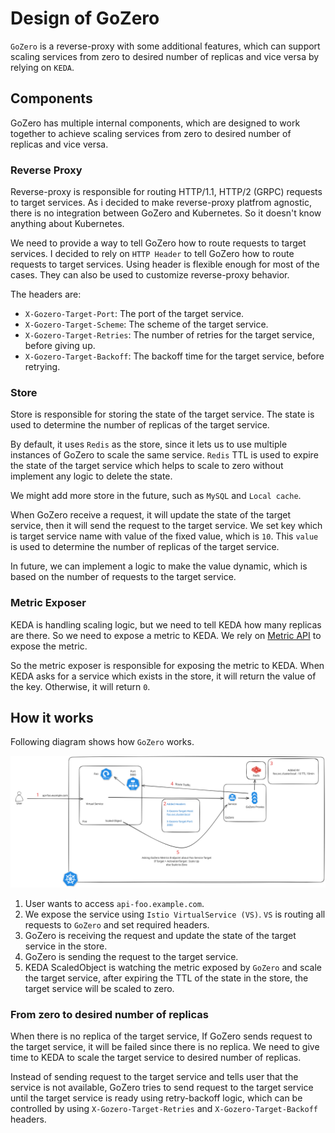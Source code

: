 # Design of GoZero

`GoZero` is a reverse-proxy with some additional features, which can support scaling services from zero to desired number of replicas and vice versa by relying on `KEDA`.

## Components

GoZero has multiple internal components, which are designed to work together to achieve scaling services from zero to desired number of replicas and vice versa.

### Reverse Proxy

Reverse-proxy is responsible for routing HTTP/1.1, HTTP/2 (GRPC) requests to target services. As i decided to make reverse-proxy platfrom agnostic, there is no integration between GoZero and Kubernetes. So it doesn't know anything about Kubernetes.

We need to provide a way to tell GoZero how to route requests to target services. I decided to rely on `HTTP Header` to tell GoZero how to route requests to target services. Using header is flexible enough for most of the cases. They can also be used to customize reverse-proxy behavior.

The headers are:

- `X-Gozero-Target-Port`: The port of the target service.
- `X-Gozero-Target-Scheme`: The scheme of the target service.
- `X-Gozero-Target-Retries`: The number of retries for the target service, before giving up.
- `X-Gozero-Target-Backoff`: The backoff time for the target service, before retrying.

### Store

Store is responsible for storing the state of the target service. The state is used to determine the number of replicas of the target service.

By default, it uses `Redis` as the store, since it lets us to use multiple instances of GoZero to scale the same service. `Redis` TTL is used to expire the state of the target service which helps to scale to zero without implement any logic to delete the state.

We might add more store in the future, such as `MySQL` and `Local cache`.

When GoZero receive a request, it will update the state of the target service, then it will send the request to the target service. We set key which is target service name with value of the fixed value, which is `10`. This `value` is used to determine the number of replicas of the target service.

In future, we can implement a logic to make the value dynamic, which is based on the number of requests to the target service.

### Metric Exposer

KEDA is handling scaling logic, but we need to tell KEDA how many replicas are there. So we need to expose a metric to KEDA. We rely on [Metric API](https://keda.sh/docs/2.12/scalers/metrics-api/) to expose the metric.

So the metric exposer is responsible for exposing the metric to KEDA. When KEDA asks for a service which exists in the store, it will return the value of the key. Otherwise, it will return `0`.

## How it works

Following diagram shows how `GoZero` works.

![GoZero](./resources/gozero-work.svg)

1. User wants to access `api-foo.example.com`.
2. We expose the service using `Istio VirtualService (VS)`. `VS` is routing all requests to `GoZero` and set required headers.
3. GoZero is receiving the request and update the state of the target service in the store.
4. GoZero is sending the request to the target service.
5. KEDA ScaledObject is watching the metric exposed by `GoZero` and scale the target service, after expiring the TTL of the state in the store, the target service will be scaled to zero.

### From zero to desired number of replicas

When there is no replica of the target service, If GoZero sends request to the target service, it will be failed since there is no replica. We need to give time to KEDA to scale the target service to desired number of replicas. 

Instead of sending request to the target service and tells user that the service is not available, GoZero tries to send request to the target service until the target service is ready using retry-backoff logic, which can be controlled by using `X-Gozero-Target-Retries` and `X-Gozero-Target-Backoff` headers.